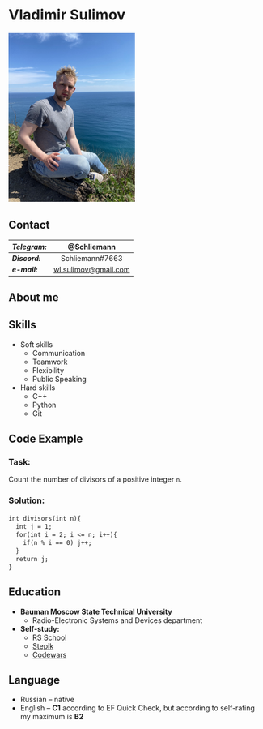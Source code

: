 # Vladimir Sulimov
<img src="https://github.com/SgtSchliemann/rs-testworkshop/blob/first/IMG_3991.jpg" width="250" />

##  Contact
___Telegram:___  | @Schliemann
-- | :--:
___Discord:___ | Schliemann#7663
___e-mail:___ | wl.sulimov@gmail.com 

## About me


## Skills
* Soft skills
    * Communication
    * Teamwork
    * Flexibility
    * Public Speaking
* Hard skills
    * C++
    * Python
    * Git

## Code Example
### Task: 
Count the number of divisors of a positive integer `n`.
### Solution: 
```
int divisors(int n){  
  int j = 1;
  for(int i = 2; i <= n; i++){
    if(n % i == 0) j++;
  }
  return j;
}
```

## Education
* __Bauman Moscow State Technical University__
    * Radio-Electronic Systems and Devices department
* __Self-study:__
    * [RS School](https://app.rs.school/profile?githubId=sgtschliemann   "Stepik.org")    
    * [Stepik](https://stepik.org/users/52477453   "Stepik.org") 
    * [Codewars](https://www.codewars.com/users/SgtSchliemann   "CodeWars")

## Language
* Russian – native
* English – __C1__ according to EF Quick Check, but according to self-rating my maximum is __B2__
